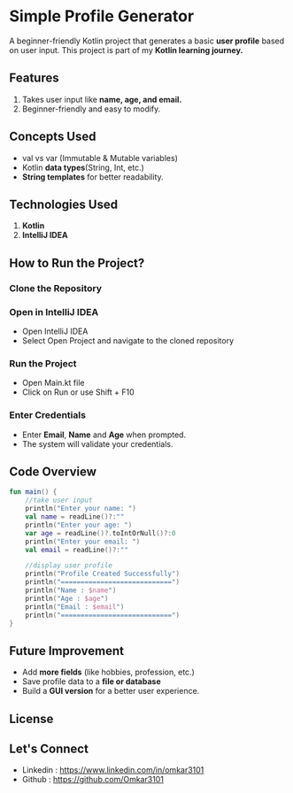 # Simple Profile Generator
A beginner-friendly Kotlin project that generates a basic **user profile** based on user input. This project is part of my **Kotlin learning journey.**

## Features
1. Takes user input like **name, age, and email.**
2. Beginner-friendly and easy to modify.

## Concepts Used
* val vs var (Immutable & Mutable variables)
* Kotlin **data types**(String, Int, etc.)
* **String templates** for better readability.

## Technologies Used
1. **Kotlin**
2. **IntelliJ IDEA**

## How to Run the Project?
### Clone the Repository


### Open in IntelliJ IDEA
* Open IntelliJ IDEA
* Select Open Project and navigate to the cloned repository

### Run the Project
* Open Main.kt file
* Click on Run or use Shift + F10

### Enter Credentials
* Enter **Email**, **Name** and **Age** when prompted.
* The system will validate your credentials.

## Code Overview

```kotlin
fun main() {
    //take user input
    println("Enter your name: ")
    val name = readLine()?:""
    println("Enter your age: ")
    var age = readLine()?.toIntOrNull()?:0
    println("Enter your email: ")
    val email = readLine()?:""

    //display user profile
    println("Profile Created Successfully")
    println("============================")
    println("Name : $name")
    println("Age : $age")
    println("Email : $email")
    println("============================")
}
```

## Future Improvement
* Add **more fields** (like hobbies, profession, etc.)
* Save profile data to a **file or database**
* Build a **GUI version** for a better user experience.

## License


## Let's Connect 
* Linkedin : https://www.linkedin.com/in/omkar3101
* Github : https://github.com/Omkar3101 
